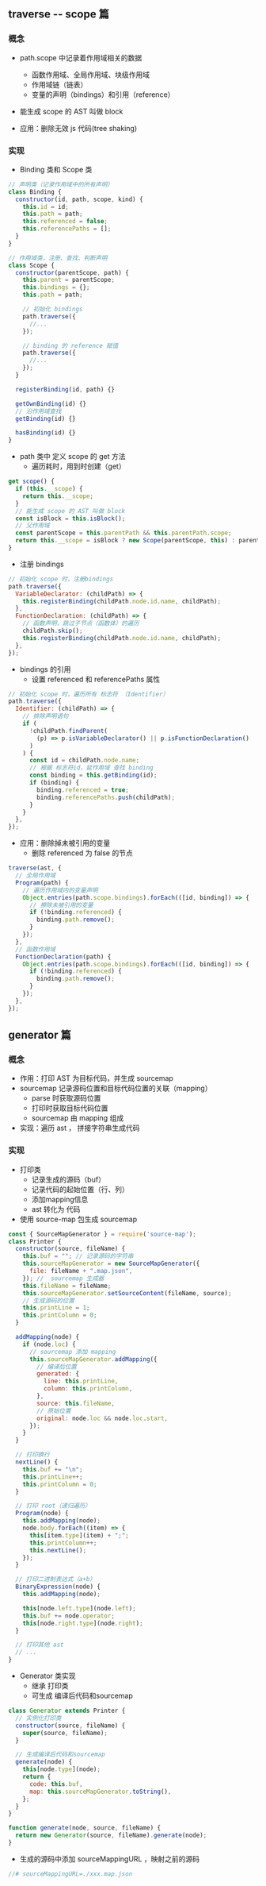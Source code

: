 ## traverse -- scope 篇

### 概念

- path.scope 中记录着作用域相关的数据

  - 函数作用域、全局作用域、块级作用域
  - 作用域链（链表）
  - 变量的声明（bindings）和引用（reference）

- 能生成 scope 的 AST 叫做 block
- 应用：删除无效 js 代码(tree shaking)

### 实现

- Binding 类和 Scope 类

```javascript
// 声明类（记录作用域中的所有声明）
class Binding {
  constructor(id, path, scope, kind) {
    this.id = id;
    this.path = path;
    this.referenced = false;
    this.referencePaths = [];
  }
}

// 作用域类，注册、查找、判断声明
class Scope {
  constructor(parentScope, path) {
    this.parent = parentScope;
    this.bindings = {};
    this.path = path;

    // 初始化 bindings
    path.traverse({
      //...
    });

    // binding 的 reference 赋值
    path.traverse({
      //...
    });
  }

  registerBinding(id, path) {}

  getOwnBinding(id) {}
  // 沿作用域查找
  getBinding(id) {}

  hasBinding(id) {}
}
```

- path 类中 定义 scope 的 get 方法
  - 遍历耗时，用到时创建（get）

```javascript
get scope() {
  if (this.__scope) {
    return this.__scope;
  }
  // 能生成 scope 的 AST 叫做 block
  const isBlock = this.isBlock();
  // 父作用域
  const parentScope = this.parentPath && this.parentPath.scope;
  return this.__scope = isBlock ? new Scope(parentScope, this) : parentScope;
}
```

- 注册 bindings

```javascript
// 初始化 scope 时，注册bindings
path.traverse({
  VariableDeclarator: (childPath) => {
    this.registerBinding(childPath.node.id.name, childPath);
  },
  FunctionDeclaration: (childPath) => {
    // 函数声明，跳过子节点（函数体）的遍历
    childPath.skip();
    this.registerBinding(childPath.node.id.name, childPath);
  },
});
```

- bindings 的引用
  - 设置 referenced 和 referencePaths 属性

```javascript
// 初始化 scope 时，遍历所有 标志符 （Identifier）
path.traverse({
  Identifier: (childPath) => {
    // 排除声明语句
    if (
      !childPath.findParent(
        (p) => p.isVariableDeclarator() || p.isFunctionDeclaration()
      )
    ) {
      const id = childPath.node.name;
      // 根据 标志符id，延作用域 查找 binding
      const binding = this.getBinding(id);
      if (binding) {
        binding.referenced = true;
        binding.referencePaths.push(childPath);
      }
    }
  },
});
```

- 应用：删除掉未被引用的变量
  - 删除 referenced 为 false 的节点

```javascript
traverse(ast, {
  // 全局作用域
  Program(path) {
    // 遍历作用域内的变量声明
    Object.entries(path.scope.bindings).forEach(([id, binding]) => {
      // 擦除未被引用的变量
      if (!binding.referenced) {
        binding.path.remove();
      }
    });
  },
  // 函数作用域
  FunctionDeclaration(path) {
    Object.entries(path.scope.bindings).forEach(([id, binding]) => {
      if (!binding.referenced) {
        binding.path.remove();
      }
    });
  },
});
```

## generator 篇

### 概念

- 作用：打印 AST 为目标代码，并生成 sourcemap
- sourcemap 记录源码位置和目标代码位置的关联（mapping）
  - parse 时获取源码位置
  - 打印时获取目标代码位置
  - sourcemap 由 mapping 组成
- 实现：遍历 ast ， 拼接字符串生成代码

### 实现
- 打印类
  - 记录生成的源码（buf）
  - 记录代码的起始位置（行、列）
  - 添加mapping信息
  - ast 转化为 代码
- 使用 source-map 包生成 sourcemap

```javascript
const { SourceMapGenerator } = require('source-map');
class Printer {
  constructor(source, fileName) {
    this.buf = ""; // 记录源码的字符串
    this.sourceMapGenerator = new SourceMapGenerator({
      file: fileName + ".map.json",
    }); //  sourcemap 生成器
    this.fileName = fileName;
    this.sourceMapGenerator.setSourceContent(fileName, source);
    // 生成源码的位置
    this.printLine = 1; 
    this.printColumn = 0;
  }

  addMapping(node) {
    if (node.loc) {
      // sourcemap 添加 mapping
      this.sourceMapGenerator.addMapping({
        // 编译后位置
        generated: {
          line: this.printLine,
          column: this.printColumn,
        },
        source: this.fileName,
        // 原始位置
        original: node.loc && node.loc.start,
      });
    }
  }

  // 打印换行
  nextLine() {
    this.buf += "\n";
    this.printLine++;
    this.printColumn = 0;
  }

  // 打印 root（递归遍历）
  Program(node) {
    this.addMapping(node);
    node.body.forEach((item) => {
      this[item.type](item) + ";";
      this.printColumn++;
      this.nextLine();
    });
  }

  // 打印二进制表达式（a+b）
  BinaryExpression(node) {
    this.addMapping(node);

    this[node.left.type](node.left);
    this.buf += node.operator;
    this[node.right.type](node.right);
  }

  // 打印其他 ast
  // ...
}
```

- Generator 类实现
  - 继承 打印类
  - 可生成 编译后代码和sourcemap

```javascript
class Generator extends Printer {
  // 实例化打印类
  constructor(source, fileName) {
    super(source, fileName);
  }

  // 生成编译后代码和sourcemap
  generate(node) {
    this[node.type](node);
    return {
      code: this.buf,
      map: this.sourceMapGenerator.toString(),
    };
  }
}

function generate(node, source, fileName) {
  return new Generator(source, fileName).generate(node);
}
```
- 生成的源码中添加 sourceMappingURL ，映射之前的源码

```javascript
//# sourceMappingURL=./xxx.map.json
```
